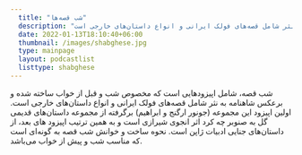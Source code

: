 ```yaml
---
  title: "شب قصه‌ها"
  description: "شب قصه، شامل اپیزود‌هایی است که مخصوص شب و قبل از خواب ساخته شده و برعکس شاهنامه به نثر شامل قصه‌های فولک ایرانی و انواع داستان‌های خارجی است."
  date: 2022-01-13T18:10:40+06:00
  thumbnail: /images/shabghese.jpg
  type: mainpage
  layout: podcastlist
  listtype: shabghese
---
```


شب قصه، شامل اپیزود‌هایی است که مخصوص شب و قبل از خواب ساخته شده و برعکس شاهنامه به نثر شامل قصه‌های فولک ایرانی و انواع داستان‌های خارجی است. اولین اپیزود این مجموعه (جونور ارگنج و ابراهیم) برگرفته از مجموعه داستان‌های قدیمی گل به صنوبر چه کرد اثر انجوی شیرازی است و به همین ترتیب اپیزود های بعد، از داستان‌های جنایی ادبیات ژاپن است. نحوه ساخت و خوانش شب قصه به گونه‌ای است که مناسب شب و پیش از خواب می‌باشد.